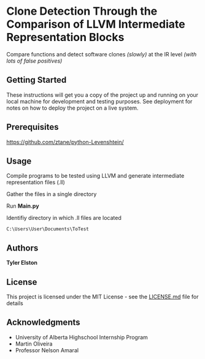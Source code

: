 # Clone Detection Through the Comparison of LLVM Intermediate Representation Blocks

Compare functions and detect software clones *(slowly)* at the IR level *(with lots of false positives)*

## Getting Started

These instructions will get you a copy of the project up and running on your local machine for development and testing purposes. See deployment for notes on how to deploy the project on a live system.

## Prerequisites

https://github.com/ztane/python-Levenshtein/

## Usage

Compile programs to be tested using LLVM and generate intermediate representation files (.ll)

Gather the files in a single directory

Run **Main.py**

Identifiy directory in which .ll files are located
```
C:\Users\User\Documents\ToTest
```

## Authors

**Tyler Elston**

## License

This project is licensed under the MIT License - see the [LICENSE.md](LICENSE.md) file for details

## Acknowledgments

* University of Alberta Highschool Internship Program
* Martin Oliveira
* Professor Nelson Amaral
